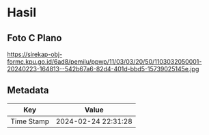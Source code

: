 # Hasil

## Foto C Plano

https://sirekap-obj-formc.kpu.go.id/6ad8/pemilu/ppwp/11/03/03/20/50/1103032050001-20240223-164813--542b67a6-82d4-401d-bbd5-15739025145e.jpg


## Metadata

| Key        | Value               |
| ---------- | ------------------- |
| Time Stamp | 2024-02-24 22:31:28 |



